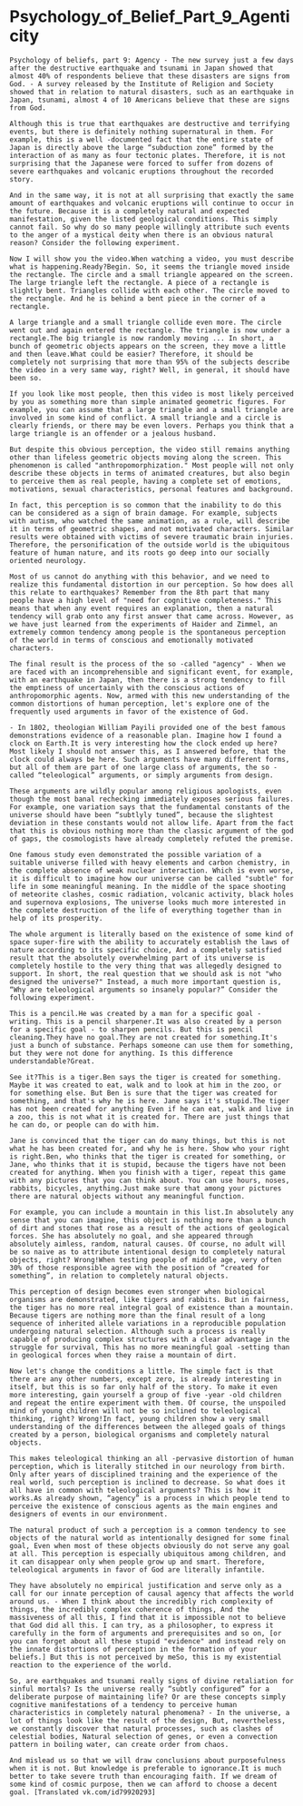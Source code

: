 <h1> Psychology_of_Belief_Part_9_Agenticity </h1>

    Psychology of beliefs, part 9: Agency - The new survey just a few days after the destructive earthquake and tsunami in Japan showed that almost 40% of respondents believe that these disasters are signs from God. - A survey released by the Institute of Religion and Society showed that in relation to natural disasters, such as an earthquake in Japan, tsunami, almost 4 of 10 Americans believe that these are signs from God. 

    Although this is true that earthquakes are destructive and terrifying events, but there is definitely nothing supernatural in them. For example, this is a well -documented fact that the entire state of Japan is directly above the large “subduction zone” formed by the interaction of as many as four tectonic plates. Therefore, it is not surprising that the Japanese were forced to suffer from dozens of severe earthquakes and volcanic eruptions throughout the recorded story. 

    And in the same way, it is not at all surprising that exactly the same amount of earthquakes and volcanic eruptions will continue to occur in the future. Because it is a completely natural and expected manifestation, given the listed geological conditions. This simply cannot fail. So why do so many people willingly attribute such events to the anger of a mystical deity when there is an obvious natural reason? Consider the following experiment. 

    Now I will show you the video.When watching a video, you must describe what is happening.Ready?Begin. So, it seems the triangle moved inside the rectangle. The circle and a small triangle appeared on the screen. The large triangle left the rectangle. A piece of a rectangle is slightly bent. Triangles collide with each other. The circle moved to the rectangle. And he is behind a bent piece in the corner of a rectangle. 

    A large triangle and a small triangle collide even more. The circle went out and again entered the rectangle. The triangle is now under a rectangle.The big triangle is now randomly moving ... In short, a bunch of geometric objects appears on the screen, they move a little and then leave.What could be easier? Therefore, it should be completely not surprising that more than 95% of the subjects describe the video in a very same way, right? Well, in general, it should have been so. 

    If you look like most people, then this video is most likely perceived by you as something more than simple animated geometric figures. For example, you can assume that a large triangle and a small triangle are involved in some kind of conflict. A small triangle and a circle is clearly friends, or there may be even lovers. Perhaps you think that a large triangle is an offender or a jealous husband. 

    But despite this obvious perception, the video still remains anything other than lifeless geometric objects moving along the screen. This phenomenon is called "anthropomorphization." Most people will not only describe these objects in terms of animated creatures, but also begin to perceive them as real people, having a complete set of emotions, motivations, sexual characteristics, personal features and background. 

    In fact, this perception is so common that the inability to do this can be considered as a sign of brain damage. For example, subjects with autism, who watched the same animation, as a rule, will describe it in terms of geometric shapes, and not motivated characters. Similar results were obtained with victims of severe traumatic brain injuries. Therefore, the personification of the outside world is the ubiquitous feature of human nature, and its roots go deep into our socially oriented neurology. 

    Most of us cannot do anything with this behavior, and we need to realize this fundamental distortion in our perception. So how does all this relate to earthquakes? Remember from the 8th part that many people have a high level of "need for cognitive completeness." This means that when any event requires an explanation, then a natural tendency will grab onto any first answer that came across. However, as we have just learned from the experiments of Haider and Zimmel, an extremely common tendency among people is the spontaneous perception of the world in terms of conscious and emotionally motivated characters. 

    The final result is the process of the so -called "agency" - When we are faced with an incomprehensible and significant event, for example, with an earthquake in Japan, then there is a strong tendency to fill the emptiness of uncertainly with the conscious actions of anthropomorphic agents. Now, armed with this new understanding of the common distortions of human perception, let's explore one of the frequently used arguments in favor of the existence of God. 

    - In 1802, theologian William Payili provided one of the best famous demonstrations evidence of a reasonable plan. Imagine how I found a clock on Earth.It is very interesting how the clock ended up here? Most likely I should not answer this, as I answered before, that the clock could always be here. Such arguments have many different forms, but all of them are part of one large class of arguments, the so -called “teleological” arguments, or simply arguments from design. 

    These arguments are wildly popular among religious apologists, even though the most banal rechecking immediately exposes serious failures. For example, one variation says that the fundamental constants of the universe should have been “subtlyly tuned”, because the slightest deviation in these constants would not allow life. Apart from the fact that this is obvious nothing more than the classic argument of the god of gaps, the cosmologists have already completely refuted the premise. 

    One famous study even demonstrated the possible variation of a suitable universe filled with heavy elements and carbon chemistry, in the complete absence of weak nuclear interaction. Which is even worse, it is difficult to imagine how our universe can be called "subtle" for life in some meaningful meaning. In the middle of the space shooting of meteorite clashes, cosmic radiation, volcanic activity, black holes and supernova explosions, The universe looks much more interested in the complete destruction of the life of everything together than in help of its prosperity. 

    The whole argument is literally based on the existence of some kind of space super-fire with the ability to accurately establish the laws of nature according to its specific choice, And a completely satisfied result that the absolutely overwhelming part of its universe is completely hostile to the very thing that was allegedly designed to support. In short, the real question that we should ask is not "who designed the universe?" Instead, a much more important question is, “Why are teleological arguments so insanely popular?” Consider the following experiment. 

    This is a pencil.He was created by a man for a specific goal - writing. This is a pencil sharpener.It was also created by a person for a specific goal - to sharpen pencils. But this is pencil cleaning.They have no goal.They are not created for something.It's just a bunch of substance. Perhaps someone can use them for something, but they were not done for anything. Is this difference understandable?Great. 

    See it?This is a tiger.Ben says the tiger is created for something. Maybe it was created to eat, walk and to look at him in the zoo, or for something else. But Ben is sure that the tiger was created for something, and that's why he is here. Jane says it's stupid.The tiger has not been created for anything Even if he can eat, walk and live in a zoo, this is not what it is created for. There are just things that he can do, or people can do with him. 

    Jane is convinced that the tiger can do many things, but this is not what he has been created for, and why he is here. Show who your right is right.Ben, who thinks that the tiger is created for something, or Jane, who thinks that it is stupid, because the tigers have not been created for anything. When you finish with a tiger, repeat this game with any pictures that you can think about. You can use hours, noses, rabbits, bicycles, anything.Just make sure that among your pictures there are natural objects without any meaningful function. 

    For example, you can include a mountain in this list.In absolutely any sense that you can imagine, this object is nothing more than a bunch of dirt and stones that rose as a result of the actions of geological forces. She has absolutely no goal, and she appeared through absolutely aimless, random, natural causes. Of course, no adult will be so naive as to attribute intentional design to completely natural objects, right? Wrong!When testing people of middle age, very often 30% of those responsible agree with the position of “created for something”, in relation to completely natural objects. 

    This perception of design becomes even stronger when biological organisms are demonstrated, like tigers and rabbits. But in fairness, the tiger has no more real integral goal of existence than a mountain. Because tigers are nothing more than the final result of a long sequence of inherited allele variations in a reproducible population undergoing natural selection. Although such a process is really capable of producing complex structures with a clear advantage in the struggle for survival, This has no more meaningful goal -setting than in geological forces when they raise a mountain of dirt. 

    Now let's change the conditions a little. The simple fact is that there are any other numbers, except zero, is already interesting in itself, but this is so far only half of the story. To make it even more interesting, gain yourself a group of five -year -old children and repeat the entire experiment with them. Of course, the unspoiled mind of young children will not be so inclined to teleological thinking, right? Wrong!In fact, young children show a very small understanding of the differences between the alleged goals of things created by a person, biological organisms and completely natural objects. 

    This makes teleological thinking an all -pervasive distortion of human perception, which is literally stitched in our neurology from birth. Only after years of disciplined training and the experience of the real world, such perception is inclined to decrease. So what does it all have in common with teleological arguments? This is how it works.As already shown, “agency” is a process in which people tend to perceive the existence of conscious agents as the main engines and designers of events in our environment. 

    The natural product of such a perception is a common tendency to see objects of the natural world as intentionally designed for some final goal, Even when most of these objects obviously do not serve any goal at all. This perception is especially ubiquitous among children, and it can disappear only when people grow up and smart. Therefore, teleological arguments in favor of God are literally infantile. 

    They have absolutely no empirical justification and serve only as a call for our innate perception of causal agency that affects the world around us. - When I think about the incredibly rich complexity of things, the incredibly complex coherence of things, And the massiveness of all this, I find that it is impossible not to believe that God did all this. I can try, as a philosopher, to express it carefully in the form of arguments and prerequisites and so on, [or you can forget about all these stupid "evidence" and instead rely on the innate distortions of perception in the formation of your beliefs.] But this is not perceived by meSo, this is my existential reaction to the experience of the world. 

    So, are earthquakes and tsunami really signs of divine retaliation for sinful mortals? Is the universe really “subtly configured” for a deliberate purpose of maintaining life? Or are these concepts simply cognitive manifestations of a tendency to perceive human characteristics in completely natural phenomena? - In the universe, a lot of things look like the result of the design, But, nevertheless, we constantly discover that natural processes, such as clashes of celestial bodies, Natural selection of genes, or even a convection pattern in boiling water, can create order from chaos. 

    And mislead us so that we will draw conclusions about purposefulness when it is not. But knowledge is preferable to ignorance.It is much better to take severe truth than encouraging faith. If we dream of some kind of cosmic purpose, then we can afford to choose a decent goal. [Translated vk.com/id79920293] 